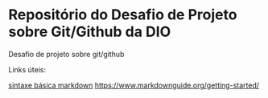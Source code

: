 # Repositório do Desafio de Projeto sobre Git/Github da DIO
Desafio de projeto sobre git/github

Links úteis:

[sintaxe básica markdown]() https://www.markdownguide.org/getting-started/

